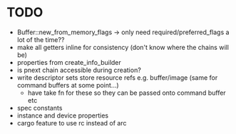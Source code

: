 # TODO

- Buffer::new_from_memory_flags -> only need required/preferred_flags a lot of the time??
- make all getters inline for consistency (don't know where the chains will be)
- properties from create_info_builder
- is pnext chain accessible during creation?
- write descriptor sets store resource refs e.g. buffer/image (same for command buffers at some point...)
	- have take fn for these so they can be passed onto command buffer etc
- spec constants
- instance and device properties
- cargo feature to use rc instead of arc